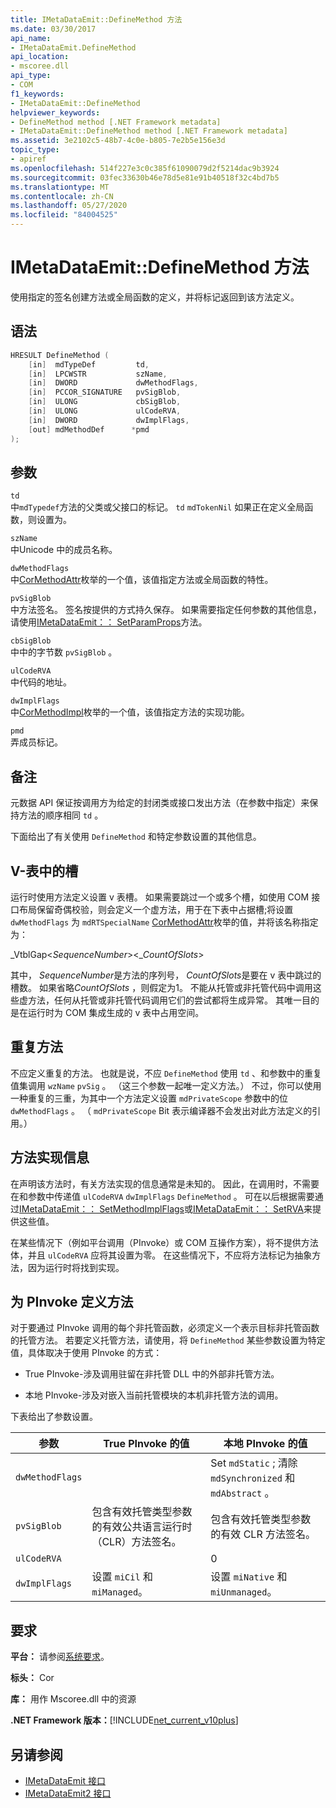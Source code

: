 ```yaml
---
title: IMetaDataEmit::DefineMethod 方法
ms.date: 03/30/2017
api_name:
- IMetaDataEmit.DefineMethod
api_location:
- mscoree.dll
api_type:
- COM
f1_keywords:
- IMetaDataEmit::DefineMethod
helpviewer_keywords:
- DefineMethod method [.NET Framework metadata]
- IMetaDataEmit::DefineMethod method [.NET Framework metadata]
ms.assetid: 3e2102c5-48b7-4c0e-b805-7e2b5e156e3d
topic_type:
- apiref
ms.openlocfilehash: 514f227e3c0c385f61090079d2f5214dac9b3924
ms.sourcegitcommit: 03fec33630b46e78d5e81e91b40518f32c4bd7b5
ms.translationtype: MT
ms.contentlocale: zh-CN
ms.lasthandoff: 05/27/2020
ms.locfileid: "84004525"
---
```

# <a name="imetadataemitdefinemethod-method"></a>IMetaDataEmit::DefineMethod 方法
使用指定的签名创建方法或全局函数的定义，并将标记返回到该方法定义。  
  
## <a name="syntax"></a>语法  
  
```cpp  
HRESULT DefineMethod (
    [in]  mdTypeDef         td,
    [in]  LPCWSTR           szName,
    [in]  DWORD             dwMethodFlags,
    [in]  PCCOR_SIGNATURE   pvSigBlob,
    [in]  ULONG             cbSigBlob,
    [in]  ULONG             ulCodeRVA,
    [in]  DWORD             dwImplFlags,
    [out] mdMethodDef      *pmd  
);  
```  
  
## <a name="parameters"></a>参数  
 `td`  
 中`mdTypedef`方法的父类或父接口的标记。 `td` `mdTokenNil` 如果正在定义全局函数，则设置为。  
  
 `szName`  
 中Unicode 中的成员名称。  
  
 `dwMethodFlags`  
 中[CorMethodAttr](cormethodattr-enumeration.md)枚举的一个值，该值指定方法或全局函数的特性。  
  
 `pvSigBlob`  
 中方法签名。 签名按提供的方式持久保存。 如果需要指定任何参数的其他信息，请使用[IMetaDataEmit：： SetParamProps](imetadataemit-setparamprops-method.md)方法。  
  
 `cbSigBlob`  
 中中的字节数 `pvSigBlob` 。  
  
 `ulCodeRVA`  
 中代码的地址。  
  
 `dwImplFlags`  
 中[CorMethodImpl](cormethodimpl-enumeration.md)枚举的一个值，该值指定方法的实现功能。  
  
 `pmd`  
 弄成员标记。  
  
## <a name="remarks"></a>备注  
 元数据 API 保证按调用方为给定的封闭类或接口发出方法（在参数中指定）来保持方法的顺序相同 `td` 。  
  
 下面给出了有关使用 `DefineMethod` 和特定参数设置的其他信息。  
  
## <a name="slots-in-the-v-table"></a>V-表中的槽  
 运行时使用方法定义设置 v 表槽。 如果需要跳过一个或多个槽，如使用 COM 接口布局保留奇偶校验，则会定义一个虚方法，用于在下表中占据槽;将设置 `dwMethodFlags` 为 `mdRTSpecialName` [CorMethodAttr](cormethodattr-enumeration.md)枚举的值，并将该名称指定为：  
  
 _VtblGap\<*SequenceNumber*>\<\_*CountOfSlots*>
  
 其中， *SequenceNumber*是方法的序列号， *CountOfSlots*是要在 v 表中跳过的槽数。 如果省略*CountOfSlots* ，则假定为1。 不能从托管或非托管代码中调用这些虚方法，任何从托管或非托管代码调用它们的尝试都将生成异常。 其唯一目的是在运行时为 COM 集成生成的 v 表中占用空间。  
  
## <a name="duplicate-methods"></a>重复方法  
 不应定义重复的方法。 也就是说，不应 `DefineMethod` 使用 `td` 、和参数中的重复值集调用 `wzName` `pvSig` 。 （这三个参数一起唯一定义方法。） 不过，你可以使用一种重复的三重，为其中一个方法定义设置 `mdPrivateScope` 参数中的位 `dwMethodFlags` 。 （ `mdPrivateScope` Bit 表示编译器不会发出对此方法定义的引用。）  
  
## <a name="method-implementation-information"></a>方法实现信息  
 在声明该方法时，有关方法实现的信息通常是未知的。 因此，在调用时，不需要在和参数中传递值 `ulCodeRVA` `dwImplFlags` `DefineMethod` 。 可在以后根据需要通过[IMetaDataEmit：： SetMethodImplFlags](../../../../docs/framework/unmanaged-api/metadata/imetadataemit-setmethodimplflags-method.md)或[IMetaDataEmit：： SetRVA](imetadataemit-setrva-method.md)来提供这些值。  
  
 在某些情况下（例如平台调用（PInvoke）或 COM 互操作方案），将不提供方法体，并且 `ulCodeRVA` 应将其设置为零。 在这些情况下，不应将方法标记为抽象方法，因为运行时将找到实现。  
  
## <a name="defining-a-method-for-pinvoke"></a>为 PInvoke 定义方法  
 对于要通过 PInvoke 调用的每个非托管函数，必须定义一个表示目标非托管函数的托管方法。 若要定义托管方法，请使用，将 `DefineMethod` 某些参数设置为特定值，具体取决于使用 PInvoke 的方式：  
  
- True PInvoke-涉及调用驻留在非托管 DLL 中的外部非托管方法。  
  
- 本地 PInvoke-涉及对嵌入当前托管模块的本机非托管方法的调用。  
  
 下表给出了参数设置。  
  
|参数|True PInvoke 的值|本地 PInvoke 的值|  
|---------------|-----------------------------|------------------------------|  
|`dwMethodFlags`||Set `mdStatic` ; 清除 `mdSynchronized` 和 `mdAbstract` 。|  
|`pvSigBlob`|包含有效托管类型参数的有效公共语言运行时（CLR）方法签名。|包含有效托管类型参数的有效 CLR 方法签名。|  
|`ulCodeRVA`||0|  
|`dwImplFlags`|设置 `miCil` 和 `miManaged`。|设置 `miNative` 和 `miUnmanaged`。|  
  
## <a name="requirements"></a>要求  
 **平台：** 请参阅[系统要求](../../get-started/system-requirements.md)。  
  
 **标头：** Cor  
  
 **库：** 用作 Mscoree.dll 中的资源  
  
 **.NET Framework 版本：**[!INCLUDE[net_current_v10plus](../../../../includes/net-current-v10plus-md.md)]  
  
## <a name="see-also"></a>另请参阅

- [IMetaDataEmit 接口](imetadataemit-interface.md)
- [IMetaDataEmit2 接口](imetadataemit2-interface.md)
